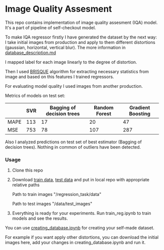 # Image Quality Assesment

This repo contains implementation of image quality assesment (IQA) model. It's a part of pipeline of self-checkout model.

To make IQA regressor firstly I have generated the dataset by the next way: I take initial images from production and apply to them different distortions (gaussian, horizontal, vertical blur). The more information in [database_description.md](https://github.com/fedor28/Image_Quality_Assesment/blob/main/regression_task/database%20description.md)

I mapped label for each image linearly to the degree of distortion.

Then I used [BRISQUE](https://github.com/fedor28/Image_Quality_Assesment/blob/main/BRISQUE%20theory/am_asilomar_2011.pdf) algorithm for extracting necessary statistics from image and based on this features I trained regressors.

For evaluating model quality I used images from another production.

Metrics of models on test set:

|         | SVR   | Bagging of  decision trees | Random Forest |  Gradient Boosting | 
| ------- | ----------- | ----------------------------------------------------------------------------------- | ----------------------------------------------------------------------------------- | -------- |
| MAPE    | 113   | 17                         | 20            |   47               | 
| MSE     | 753   | 78                         | 107           |   287              |

Also I analyzed predictions on test set of best estimator (Bagging of decision trees). 
Nothing in common of outliers have been detected.

### Usage

1.	Clone this repo
2.	Download [train data](https://drive.google.com/drive/folders/170FK3Ji1fy0TvJZreAKzGL0Y91fjUxa7?usp=sharing), [test data]() and put in local repo with appropriate relative paths 

	Path to train images "/regression_task/data"

	Path to test images "/data/test_images"
3. Everything is ready for your experiments. Run train_reg.ipynb to train models and see the results.	


You can use [creating_database.ipynb](https://github.com/fedor28/Image_Quality_Assesment/blob/main/regression_task/creating_database.ipynb) for creating your self-made dataset.

For example if you want apply other distortions, you can download the initial images here, add your changes in creating_database.ipynb and run it.
